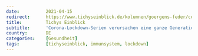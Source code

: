 ```yaml
---
date:          2021-04-15
redirect:      https://www.tichyseinblick.de/kolumnen/goergens-feder/corona-lockdown-serie-verursacht-eine-ganze-generation-immunschwacher/
title:         Tichys Einblick
subtitle:      'Corona-Lockdown-Serien verursachen eine ganze Generation Immunschwacher'
country:       DE
categories:    [Gesundheit]
tags:          [tichyseinblick, immunsystem, lockdown]
---
```

